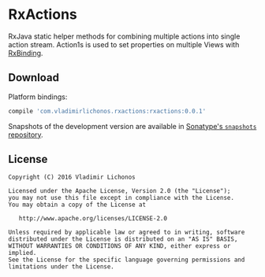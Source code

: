 RxActions
=========

RxJava static helper methods for combining multiple actions into single action stream. Action1s is used to set properties on multiple Views with [RxBinding][rxbinding].

Download
--------

Platform bindings:
```groovy
compile 'com.vladimirlichonos.rxactions:rxactions:0.0.1'
```

Snapshots of the development version are available in [Sonatype's `snapshots` repository][snap].

License
-------

    Copyright (C) 2016 Vladimir Lichonos

    Licensed under the Apache License, Version 2.0 (the "License");
    you may not use this file except in compliance with the License.
    You may obtain a copy of the License at

       http://www.apache.org/licenses/LICENSE-2.0

    Unless required by applicable law or agreed to in writing, software
    distributed under the License is distributed on an "AS IS" BASIS,
    WITHOUT WARRANTIES OR CONDITIONS OF ANY KIND, either express or implied.
    See the License for the specific language governing permissions and
    limitations under the License.





 [snap]: https://oss.sonatype.org/content/repositories/snapshots/
 [rxbinding]: https://github.com/JakeWharton/RxBinding